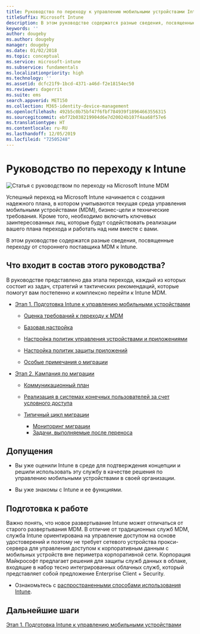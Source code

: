 ```yaml
---
title: Руководство по переходу к управлению мобильными устройствами Intune
titleSuffix: Microsoft Intune
description: В этом руководстве содержатся разные сведения, посвященные переходу от стороннего поставщика MDM к Microsoft Intune.
keywords: ''
author: dougeby
ms.author: dougeby
manager: dougeby
ms.date: 01/02/2018
ms.topic: conceptual
ms.service: microsoft-intune
ms.subservice: fundamentals
ms.localizationpriority: high
ms.technology: ''
ms.assetid: dcfc21f9-1bcd-4371-a46d-f2e18154ec50
ms.reviewer: dagerrit
ms.suite: ems
search.appverid: MET150
ms.collection: M365-identity-device-management
ms.openlocfilehash: 492b5c0b75bf47f6fbf784939f18964663556315
ms.sourcegitcommit: ebf72b038219904d6e7d20024b107f4aa68f57e6
ms.translationtype: HT
ms.contentlocale: ru-RU
ms.lasthandoff: 12/05/2019
ms.locfileid: "72505248"
---
```

# <a name="intune-migration-guide"></a>Руководство по переходу к Intune

![Статья с руководством по переходу на Microsoft Intune MDM](./media/migration-guide/MDM-migration-guide-art.PNG)

Успешный переход на Microsoft Intune начинается с создания надежного плана, в котором учитываются текущая среда управления мобильными устройствами (MDM), бизнес-цели и технические требования. Кроме того, необходимо включить ключевых заинтересованных лиц, которые будут содействовать реализации вашего плана перехода и работать над ним вместе с вами.

В этом руководстве содержатся разные сведения, посвященные переходу от стороннего поставщика MDM к Intune.

## <a name="whats-included-in-this-guide"></a>Что входит в состав этого руководства?

В руководстве представлено два этапа перехода, каждый из которых состоит из задач, стратегий и тактических рекомендаций, которые помогут вам постепенно и комплексно перейти к Intune MDM.

- [Этап 1. Подготовка Intune к управлению мобильными устройствами](migration-guide-prepare.md)

  - [Оценка требований к переходу к MDM](migration-guide-prepare.md#assess-mdm-requirements)

  - [Базовая настройка](migration-guide-setup.md)

  - [Настройка политик управления устройствами и приложениями](migration-guide-configure-policies.md)

  - [Настройка политик защиты приложений](../apps/app-protection-policies.md)

  - [Особые примечания о миграции](migration-guide-considerations.md)

- [Этап 2. Кампания по миграции](migration-guide-campaign.md)

  - [Коммуникационный план](migration-guide-communication-plan.md)

  - [Реализация в системах конечных пользователей за счет условного доступа](migration-guide-drive-adoption.md)

  - [Типичный цикл миграции](migration-guide-cycle.md)
    - [Мониторинг миграции](migration-guide-cycle.md#monitoring-migration)
    - [Задачи, выполняемые после переноса](migration-guide-cycle.md#post-migration)

## <a name="assumptions"></a>Допущения

- Вы уже оценили Intune в среде для подтверждения концепции и решили использовать эту службу в качестве решения по управлению мобильными устройствами в своей организации.

- Вы уже знакомы с Intune и ее функциями.

## <a name="before-you-begin"></a>Подготовка к работе

Важно понять, что новое развертывание Intune может отличаться от старого развертывания MDM. В отличие от традиционных служб MDM, служба Intune ориентирована на управление доступом на основе удостоверений и поэтому не требует сетевого устройства прокси-сервера для управления доступом к корпоративным данным с мобильных устройств вне периметра корпоративной сети. Корпорация Майкрософт предлагает решения для защиты служб данных в облаке, входящие в набор тесно интегрированных облачных служб, который представляет собой предложение Enterprise Client + Security.

- Ознакомьтесь с [распространенными способами использования Intune](common-scenarios.md).

## <a name="next-steps"></a>Дальнейшие шаги

[Этап 1. Подготовка Intune к управлению мобильными устройствами](migration-guide-prepare.md)
